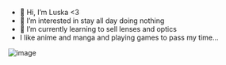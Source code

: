 - 👋 Hi, I’m Luska <3
- 👀 I’m interested in stay all day doing nothing
- 🌱 I’m currently learning to sell lenses and optics
- I like anime and manga and playing games to pass my time...

<!---
Luska4048/Luska4048 is a ✨ special ✨ repository because its `README.md` (this file) appears on your GitHub profile.
You can click the Preview link to take a look at your changes.
--->
![image](https://user-images.githubusercontent.com/110537081/192566779-1de26f69-bd79-42b9-b1f9-4c8d947441c8.png)

